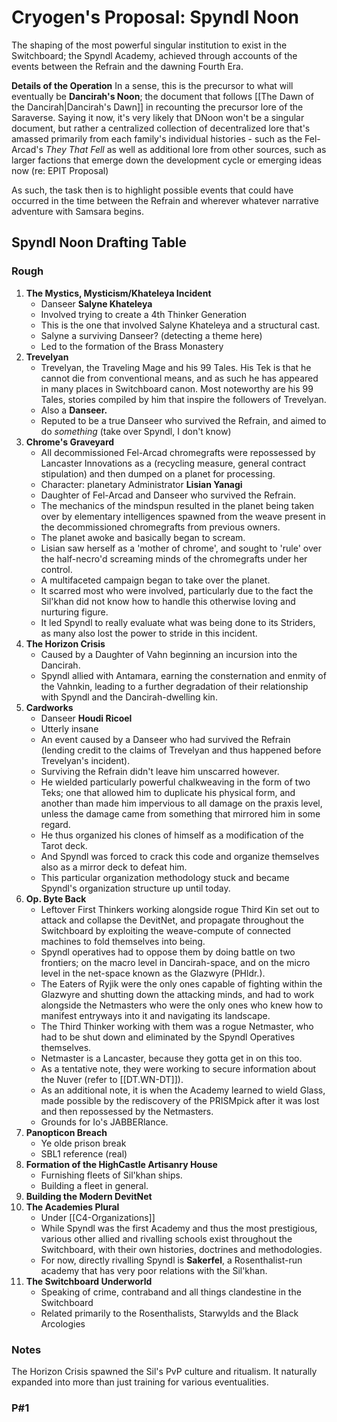 # Cryogen's Proposal: Spyndl Noon
The shaping of the most powerful singular institution to exist in the Switchboard; the Spyndl Academy, achieved through accounts of the events between the Refrain and the dawning Fourth Era.

**Details of the Operation**
In a sense, this is the precursor to what will eventually be **Dancirah's Noon**; the document that follows [[The Dawn of the Dancirah|Dancirah's Dawn]] in recounting the precursor lore of the Saraverse. Saying it now, it's very likely that DNoon won't be a singular document, but rather a centralized collection of decentralized lore that's amassed primarily from each family's individual histories - such as the Fel-Arcad's *They That Fell* as well as additional lore from other sources, such as larger factions that emerge down the development cycle or emerging ideas now (re: EPIT Proposal)

As such, the task then is to highlight possible events that could have occurred in the time between the Refrain and wherever whatever narrative adventure with Samsara begins.

## Spyndl Noon Drafting Table
### Rough
1. **The Mystics, Mysticism/Khateleya Incident**
	- Danseer **Salyne Khateleya**
	- Involved trying to create a 4th Thinker Generation
	- This is the one that involved Salyne Khateleya and a structural cast.
	- Salyne a surviving Danseer? (detecting a theme here)
	- Led to the formation of the Brass Monastery
2. **Trevelyan**
	- Trevelyan, the Traveling Mage and his 99 Tales. His Tek is that he cannot die from conventional means, and as such he has appeared in many places in Switchboard canon. Most noteworthy are his 99 Tales, stories compiled by him that inspire the followers of Trevelyan.
	- Also a **Danseer.**
	- Reputed to be a true Danseer who survived the Refrain, and aimed to do *something* (take over Spyndl, I don't know)
3. **Chrome's Graveyard**
	- All decommissioned Fel-Arcad chromegrafts were repossessed by Lancaster Innovations as a (recycling measure, general contract stipulation) and then dumped on a planet for processing.
	- Character: planetary Administrator **Lisian Yanagi**
	- Daughter of Fel-Arcad and Danseer who survived the Refrain.
	- The mechanics of the mindspun resulted in the planet being taken over by elementary intelligences spawned from the weave present in the decommissioned chromegrafts from previous owners. 
	- The planet awoke and basically began to scream.
	- Lisian saw herself as a 'mother of chrome', and sought to 'rule' over the half-necro'd screaming minds of the chromegrafts under her control.
	- A multifaceted campaign began to take over the planet.
	- It scarred most who were involved, particularly due to the fact the Sil'khan did not know how to handle this otherwise loving and nurturing figure.
	- It led Spyndl to really evaluate what was being done to its Striders, as many also lost the power to stride in this incident.
4. **The Horizon Crisis**
	- Caused by a Daughter of Vahn beginning an incursion into the Dancirah.
	- Spyndl allied with Antamara, earning the consternation and enmity of the Vahnkin, leading to a further degradation of their relationship with Spyndl and the Dancirah-dwelling kin.
5. **Cardworks**
	- Danseer **Houdi Ricoel**
	- Utterly insane
	- An event caused by a Danseer who had survived the Refrain (lending credit to the claims of Trevelyan and thus happened before Trevelyan's incident).
	- Surviving the Refrain didn't leave him unscarred however.
	- He wielded particularly powerful chalkweaving in the form of two Teks; one that allowed him to duplicate his physical form, and another than made him impervious to all damage on the praxis level, unless the damage came from something that mirrored him in some regard.
	- He thus organized his clones of himself as a modification of the Tarot deck.
	- And Spyndl was forced to crack this code and organize themselves also as a mirror deck to defeat him.
	- This particular organization methodology stuck and became Spyndl's organization structure up until today.
6. **Op. Byte Back**
	- Leftover First Thinkers working alongside rogue Third Kin set out to attack and collapse the DevitNet, and propagate throughout the Switchboard by exploiting the weave-compute of connected machines to fold themselves into being.
	- Spyndl operatives had to oppose them by doing battle on two frontiers; on the macro level in Dancirah-space, and on the micro level in the net-space known as the Glazwyre (PHldr.). 
	- The Eaters of Ryjik were the only ones capable of fighting within the Glazwyre and shutting down the attacking minds, and had to work alongside the Netmasters who were the only ones who knew how to manifest entryways into it and navigating its landscape.
	- The Third Thinker working with them was a rogue Netmaster, who had to be shut down and eliminated by the Spyndl Operatives themselves.
	- Netmaster is a Lancaster, because they gotta get in on this too.
	- As a tentative note, they were working to secure information about the Nuver (refer to [[DT.WN-DT]]).
	- As an additional note, it is when the Academy learned to wield Glass, made possible by the rediscovery of the PRISMpick after it was lost and then repossessed by the Netmasters.
	- Grounds for Io's JABBERlance.
7. **Panopticon Breach**
	- Ye olde prison break
	- SBL1 reference (real)
8. **Formation of the HighCastle Artisanry House**
	- Furnishing fleets of Sil'khan ships.
	- Building a fleet in general.
9. **Building the Modern DevitNet**
10. **The Academies Plural**
	- Under [[C4-Organizations]]
	- While Spyndl was the first Academy and thus the most prestigious, various other allied and rivalling schools exist throughout the Switchboard, with their own histories, doctrines and methodologies.
	- For now, directly rivalling Spyndl is **Sakerfel**, a Rosenthalist-run academy that has very poor relations with the Sil'khan.
11. **The Switchboard Underworld**
	- Speaking of crime, contraband and all things clandestine in the Switchboard
	- Related primarily to the Rosenthalists, Starwylds and the Black Arcologies

### Notes
The Horizon Crisis spawned the Sil's PvP culture and ritualism. It naturally expanded into more than just training for various eventualities. 

### P#1